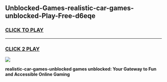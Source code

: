
## Unblocked-Games-realistic-car-games-unblocked-Play-Free-d6eqe
<h3>
<a href="https://premium76.site?title=realistic-car-games-unblocked&ref=23A">CLICK TO PLAY</a></h3>
<hr>

<h3>
<a href="https://premium76.site?title=realistic-car-games-unblocked&ref=23A">CLICK 2 PLAY</a>
  
</h3>

<a href="https://premium76.site?title=realistic-car-games-unblocked&ref=23A"><img src="https://clearcache.store/games.png"></a>


**realistic-car-games-unblocked games unblocked: Your Gateway to Fun and Accessible Online Gaming**
